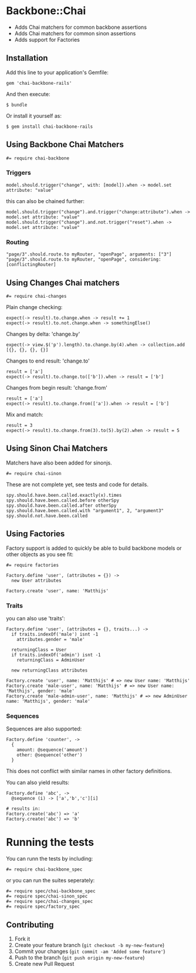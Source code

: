 Backbone::Chai
==============

- Adds Chai matchers for common backbone assertions
- Adds Chai matchers for common sinon assertions
- Adds support for Factories

Installation
------------

Add this line to your application's Gemfile:

    gem 'chai-backbone-rails'

And then execute:

    $ bundle

Or install it yourself as:

    $ gem install chai-backbone-rails

Using Backbone Chai Matchers
----------------------------

    #= require chai-backbone

### Triggers

    model.should.trigger("change", with: [model]).when -> model.set attribute: "value"

this can also be chained further:

    model.should.trigger("change").and.trigger("change:attribute").when -> model.set attribute: "value"
    model.should.trigger("change").and.not.trigger("reset").when -> model.set attribute: "value"

### Routing

    "page/3".should.route.to myRouter, "openPage", arguments: ["3"]
    "page/3".should.route.to myRouter, "openPage", considering: [conflictingRouter]

Using Changes Chai matchers
---------------------------

    #= require chai-changes

Plain change checking:

    expect(-> result).to.change.when -> result += 1
    expect(-> result).to.not.change.when -> somethingElse()

Changes by delta: 'change.by'

    expect(-> view.$('p').length).to.change.by(4).when -> collection.add [{}, {}, {}, {}]

Changes to end result: 'change.to'

    result = ['a']
    expect(-> result).to.change.to(['b']).when -> result = ['b']

Changes from begin result: 'change.from'

    result = ['a']
    expect(-> result).to.change.from(['a']).when -> result = ['b']

Mix and match:

    result = 3
    expect(-> result).to.change.from(3).to(5).by(2).when -> result = 5


Using Sinon Chai Matchers
-------------------------

Matchers have also been added for sinonjs.

    #= require chai-sinon

These are not complete yet, see tests and code for details.

    spy.should.have.been.called.exactly(x).times
    spy.should.have.been.called.before otherSpy
    spy.should.have.been.called.after otherSpy
    spy.should.have.been.called.with "argument1", 2, "argument3"
    spy.should.not.have.been.called

Using Factories
---------------

Factory support is added to quickly be able to build backbone models or
other objects as you see fit:

    #= require factories

    Factory.define 'user', (attributes = {}) ->
      new User attributes

    Factory.create 'user', name: 'Matthijs'

### Traits

you can also use 'traits':

    Factory.define 'user', (attributes = {}, traits...) ->
      if traits.indexOf('male') isnt -1
        attributes.gender = 'male'

      returningClass = User
      if traits.indexOf('admin') isnt -1
        returningClass = AdminUser

      new returningClass attributes

    Factory.create 'user', name: 'Matthijs' # => new User name: 'Matthijs'
    Factory.create 'male-user', name: 'Matthijs' # => new User name: 'Matthijs', gender: 'male'
    Factory.create 'male-admin-user', name: 'Matthijs' # => new AdminUser name: 'Matthijs', gender: 'male'

### Sequences

Sequences are also supported:

    Factory.define 'counter', ->
      {
        amount: @sequence('amount')
        other: @sequence('other')
      }

This does not conflict with similar names in other factory definitions.

You can also yield results:

    Factory.define 'abc', ->
      @sequence (i) -> ['a','b','c'][i]

    # results in:
    Factory.create('abc') => 'a'
    Factory.create('abc') => 'b'

Running the tests
=================

You can runn the tests by including:

    #= require chai-backbone_spec

or you can run the suites seperately:

    #= require spec/chai-backbone_spec
    #= require spec/chai-sinon_spec
    #= require spec/chai-changes_spec
    #= require spec/factory_spec


Contributing
------------

1. Fork it
2. Create your feature branch (`git checkout -b my-new-feature`)
3. Commit your changes (`git commit -am 'Added some feature'`)
4. Push to the branch (`git push origin my-new-feature`)
5. Create new Pull Request
